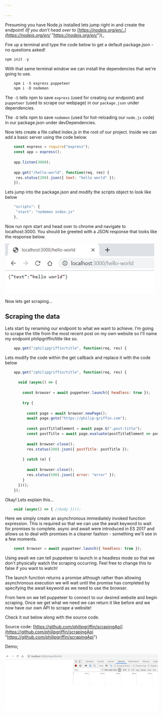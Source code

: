 ```yaml
---

---
```

Presuming you have Node.js installed lets jump right in and create the endpoint! _(If you don't head over to_ [_https://nodejs.org/en/_](https://nodejs.org/en/ "https://nodejs.org/en/")_)_

Fire up a terminal and type the code below to get a default package.json - no questions asked!

```javascript
npm init -y
```

With that same terminal window we can install the dependencies that we're going to use.

```javascript
    npm i -S express puppeteer
    npm i -D nodemon
```

The `-S` tells npm to save `express` (used for creating our endpoint) and `puppeteer` (used to scrape our webpage) in our `package.json` under dependencies.

The `-D` tells npm to save `nodemon` (used for hot-reloading our `node.js` code) in our package.json under devDependencies.

Now lets create a file called index.js in the root of our project.
Inside we can add a basic server using the code below.

```javascript
    const express = require("express");
    const app = express();
    
    app.listen(3000);
    
    app.get("/hello-world", function(req, res) {
     res.status(200).json({ text: "hello world" });
    });
```

Lets jump into the package.json and modify the scripts object to look like below

```javascript
    "scripts": {
     "start": "nodemon index.js"
    },
```

Now run npm start and head over to chrome and navigate to localhost:3000. You should be greeted with a JSON response that looks like the response below.

![](/uploads/json-hello-world.png)

Now lets get scraping...

## Scraping the data

Lets start by renaming our endpoint to what we want to achieve. I'm going to scrape the title from the most recent post on my own website so I'll name my endpoint philipgriffin/title like so.

```javascript
    app.get("/philipgriffin/title", function(req, res) {
```

Lets modify the code within the get callback and replace it with the code below

```javascript
    app.get("/philipgriffin/title", function(req, res) {
      
      void (async() => {
        
        const browser = await puppeteer.launch({ headless: true });
        
        try {
        
          const page = await browser.newPage();
          await page.goto("https://philip-griffin.com");
          
          const postTitleElement = await page.$(".post-title");
          const postTitle = await page.evaluate(postTitleElement => postTitleElement.textContent.trim(), postTitleElement);
          
          await browser.close();
          res.status(200).json({ postTitle: postTitle });
          
        } catch (e) {
        
          await browser.close();
          res.status(500).json({ error: "error" });
        }
      })();
    });
```

Okay! Lets explain this...

```javascript
    void (async() => { //body })();
```

Here we simply create an asynchronous immediately invoked function expression. This is required so that we can use the await keyword to wait for promises to complete. async and await were introduced in ES 2017 and allows us to deal with promises in a cleaner fashion - something we'll see in a few moments.

```javascript
    const browser = await puppeteer.launch({ headless: true });
```

Using await we can tell puppeteer to launch in a headless mode so that we don't physically watch the scraping occurring. Feel free to change this to false if you want to watch!

The launch function returns a promise although rather than allowing asynchronous execution we will wait until the promise has completed by specifying the await keyword as we need to use the browser.

From here on we tell puppeteer to connect to our desired website and begin scraping. Once we get what we need we can return it like before and we now have our own API to scrape a website!

Check it out below along with the source code.

Source code: [https://github.com/philipgriffin/scrapingApi](https://github.com/philipgriffin/scrapingApi "https://github.com/philipgriffin/scrapingApi")

Demo;

![](/uploads/scraping.gif)